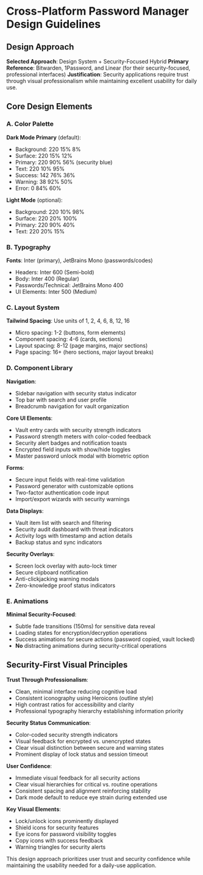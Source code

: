# Cross-Platform Password Manager Design Guidelines

## Design Approach
**Selected Approach**: Design System + Security-Focused Hybrid
**Primary Reference**: Bitwarden, 1Password, and Linear (for their security-focused, professional interfaces)
**Justification**: Security applications require trust through visual professionalism while maintaining excellent usability for daily use.

## Core Design Elements

### A. Color Palette
**Dark Mode Primary** (default):
- Background: 220 15% 8%
- Surface: 220 15% 12% 
- Primary: 220 90% 56% (security blue)
- Text: 220 10% 95%
- Success: 142 76% 36%
- Warning: 38 92% 50%
- Error: 0 84% 60%

**Light Mode** (optional):
- Background: 220 10% 98%
- Surface: 220 20% 100%
- Primary: 220 90% 40%
- Text: 220 20% 15%

### B. Typography
**Fonts**: Inter (primary), JetBrains Mono (passwords/codes)
- Headers: Inter 600 (Semi-bold)
- Body: Inter 400 (Regular)
- Passwords/Technical: JetBrains Mono 400
- UI Elements: Inter 500 (Medium)

### C. Layout System
**Tailwind Spacing**: Use units of 1, 2, 4, 6, 8, 12, 16
- Micro spacing: 1-2 (buttons, form elements)
- Component spacing: 4-6 (cards, sections)
- Layout spacing: 8-12 (page margins, major sections)
- Page spacing: 16+ (hero sections, major layout breaks)

### D. Component Library

**Navigation**:
- Sidebar navigation with security status indicator
- Top bar with search and user profile
- Breadcrumb navigation for vault organization

**Core UI Elements**:
- Vault entry cards with security strength indicators
- Password strength meters with color-coded feedback
- Security alert badges and notification toasts
- Encrypted field inputs with show/hide toggles
- Master password unlock modal with biometric option

**Forms**:
- Secure input fields with real-time validation
- Password generator with customizable options
- Two-factor authentication code input
- Import/export wizards with security warnings

**Data Displays**:
- Vault item list with search and filtering
- Security audit dashboard with threat indicators
- Activity logs with timestamp and action details
- Backup status and sync indicators

**Security Overlays**:
- Screen lock overlay with auto-lock timer
- Secure clipboard notification
- Anti-clickjacking warning modals
- Zero-knowledge proof status indicators

### E. Animations
**Minimal Security-Focused**:
- Subtle fade transitions (150ms) for sensitive data reveal
- Loading states for encryption/decryption operations
- Success animations for secure actions (password copied, vault locked)
- **No** distracting animations during security-critical operations

## Security-First Visual Principles

**Trust Through Professionalism**:
- Clean, minimal interface reducing cognitive load
- Consistent iconography using Heroicons (outline style)
- High contrast ratios for accessibility and clarity
- Professional typography hierarchy establishing information priority

**Security Status Communication**:
- Color-coded security strength indicators
- Visual feedback for encrypted vs. unencrypted states
- Clear visual distinction between secure and warning states
- Prominent display of lock status and session timeout

**User Confidence**:
- Immediate visual feedback for all security actions
- Clear visual hierarchies for critical vs. routine operations
- Consistent spacing and alignment reinforcing stability
- Dark mode default to reduce eye strain during extended use

**Key Visual Elements**:
- Lock/unlock icons prominently displayed
- Shield icons for security features
- Eye icons for password visibility toggles
- Copy icons with success feedback
- Warning triangles for security alerts

This design approach prioritizes user trust and security confidence while maintaining the usability needed for a daily-use application.
